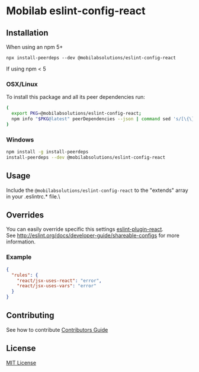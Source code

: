 # Mobilab eslint-config-react

## Installation

When using an npm 5+

`npx install-peerdeps --dev @mobilabsolutions/eslint-config-react`

If using npm < 5

### OSX/Linux

To install this package and all its peer dependencies run:

```bash
(
  export PKG=@mobilabsolutions/eslint-config-react;
  npm info "$PKG@latest" peerDependencies --json | command sed 's/[\{\},]//g ; s/: /@/g' | xargs npm install --save-dev "$PKG@latest"
)
```

### Windows

```bash
npm install -g install-peerdeps
install-peerdeps --dev @mobilabsolutions/eslint-config-react
```

## Usage

Include the `@mobilabsolutions/eslint-config-react` to the "extends" array in your .eslintrc.\* file.\


## Overrides

You can easily override specific this settings [eslint-plugin-react](https://github.com/yannickcr/eslint-plugin-react).\
See http://eslint.org/docs/developer-guide/shareable-configs for more information.

### Example

```json
{
  "rules": {
    "react/jsx-uses-react": "error",
    "react/jsx-uses-vars": "error"
  }
}
```

## Contributing
See how to contribute [Contributors Guide](./../../CONTRIBUTING.md)

## License
[MIT License](./../../LICENSE.md)
